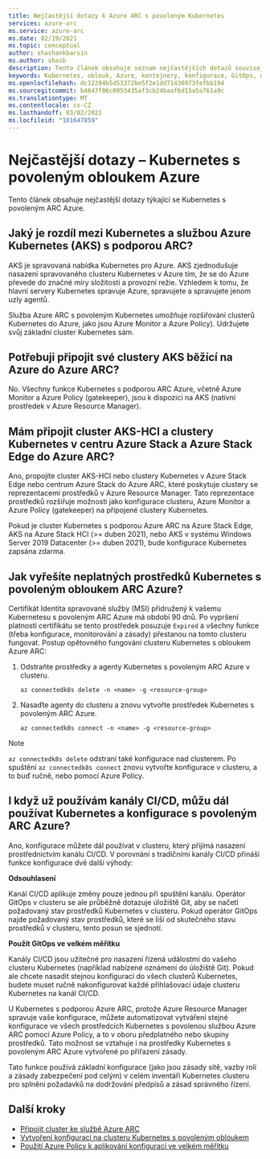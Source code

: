 ```yaml
---
title: Nejčastější dotazy k Azure ARC s povoleným Kubernetes
services: azure-arc
ms.service: azure-arc
ms.date: 02/19/2021
ms.topic: conceptual
author: shashankbarsin
ms.author: shasb
description: Tento článek obsahuje seznam nejčastějších dotazů souvisejících s povoleným Kubernetesem Azure ARC.
keywords: Kubernetes, oblouk, Azure, kontejnery, konfigurace, GitOps, nejčastější dotazy
ms.openlocfilehash: dc12294b5d53372be5f2e1dd71436973fefbb194
ms.sourcegitcommit: b4647f06c0953435af3cb24baaf6d15a5a761a9c
ms.translationtype: MT
ms.contentlocale: cs-CZ
ms.lasthandoff: 03/02/2021
ms.locfileid: "101647859"
---
```

# <a name="frequently-asked-questions---azure-arc-enabled-kubernetes"></a>Nejčastější dotazy – Kubernetes s povoleným obloukem Azure

Tento článek obsahuje nejčastější dotazy týkající se Kubernetes s povoleným ARC Azure.

## <a name="what-is-the-difference-between-azure-arc-enabled-kubernetes-and-azure-kubernetes-service-aks"></a>Jaký je rozdíl mezi Kubernetes a službou Azure Kubernetes (AKS) s podporou ARC?

AKS je spravovaná nabídka Kubernetes pro Azure. AKS zjednodušuje nasazení spravovaného clusteru Kubernetes v Azure tím, že se do Azure převede do značné míry složitosti a provozní režie. Vzhledem k tomu, že hlavní servery Kubernetes spravuje Azure, spravujete a spravujete jenom uzly agentů.

Služba Azure ARC s povoleným Kubernetes umožňuje rozšiřování clusterů Kubernetes do Azure, jako jsou Azure Monitor a Azure Policy). Udržujete svůj základní cluster Kubernetes sám.

## <a name="do-i-need-to-connect-my-aks-clusters-running-on-azure-to-azure-arc"></a>Potřebuji připojit své clustery AKS běžící na Azure do Azure ARC?

No. Všechny funkce Kubernetes s podporou ARC Azure, včetně Azure Monitor a Azure Policy (gatekeeper), jsou k dispozici na AKS (nativní prostředek v Azure Resource Manager).
    
## <a name="should-i-connect-my-aks-hci-cluster-and-kubernetes-clusters-on-azure-stack-hub-and-azure-stack-edge-to-azure-arc"></a>Mám připojit cluster AKS-HCI a clustery Kubernetes v centru Azure Stack a Azure Stack Edge do Azure ARC?

Ano, propojíte cluster AKS-HCI nebo clustery Kubernetes v Azure Stack Edge nebo centrum Azure Stack do Azure ARC, které poskytuje clustery se reprezentacemi prostředků v Azure Resource Manager. Tato reprezentace prostředků rozšiřuje možnosti jako konfigurace clusteru, Azure Monitor a Azure Policy (gatekeeper) na připojené clustery Kubernetes.

Pokud je cluster Kubernetes s podporou Azure ARC na Azure Stack Edge, AKS na Azure Stack HCl (>= duben 2021), nebo AKS v systému Windows Server 2019 Datacenter (>= duben 2021), bude konfigurace Kubernetes zapsána zdarma.

## <a name="how-to-address-expired-azure-arc-enabled-kubernetes-resources"></a>Jak vyřešíte neplatných prostředků Kubernetes s povoleným obloukem ARC Azure?

Certifikát Identita spravované služby (MSI) přidružený k vašemu Kubernetesu s povoleným ARC Azure má období 90 dnů. Po vypršení platnosti certifikátu se tento prostředek posuzuje `Expired` a všechny funkce (třeba konfigurace, monitorování a zásady) přestanou na tomto clusteru fungovat. Postup opětovného fungování clusteru Kubernetes s obloukem Azure ARC:

1. Odstraňte prostředky a agenty Kubernetes s povoleným ARC Azure v clusteru. 

    ```console
    az connectedk8s delete -n <name> -g <resource-group>
    ```

1. Nasaďte agenty do clusteru a znovu vytvořte prostředek Kubernetes s povoleným ARC Azure.
    
    ```console
    az connectedk8s connect -n <name> -g <resource-group>
    ```

> [!NOTE]
> `az connectedk8s delete` odstraní také konfigurace nad clusterem. Po spuštění `az connectedk8s connect` znovu vytvořte konfigurace v clusteru, a to buď ručně, nebo pomocí Azure Policy.

## <a name="if-i-am-already-using-cicd-pipelines-can-i-still-use-azure-arc-enabled-kubernetes-and-configurations"></a>I když už používám kanály CI/CD, můžu dál používat Kubernetes a konfigurace s povoleným ARC Azure?

Ano, konfigurace můžete dál používat v clusteru, který přijímá nasazení prostřednictvím kanálu CI/CD. V porovnání s tradičními kanály CI/CD přináší funkce konfigurace dvě další výhody:

**Odsouhlasení**

Kanál CI/CD aplikuje změny pouze jednou při spuštění kanálu. Operátor GitOps v clusteru se ale průběžně dotazuje úložiště Git, aby se načetl požadovaný stav prostředků Kubernetes v clusteru. Pokud operátor GitOps najde požadovaný stav prostředků, které se liší od skutečného stavu prostředků v clusteru, tento posun se sjednotí.

**Použít GitOps ve velkém měřítku**

Kanály CI/CD jsou užitečné pro nasazení řízená událostmi do vašeho clusteru Kubernetes (například nabízené oznámení do úložiště Git). Pokud ale chcete nasadit stejnou konfiguraci do všech clusterů Kubernetes, budete muset ručně nakonfigurovat každé přihlašovací údaje clusteru Kubernetes na kanál CI/CD. 

U Kubernetes s podporou Azure ARC, protože Azure Resource Manager spravuje vaše konfigurace, můžete automatizovat vytváření stejné konfigurace ve všech prostředcích Kubernetes s povolenou službou Azure ARC pomocí Azure Policy, a to v oboru předplatného nebo skupiny prostředků. Tato možnost se vztahuje i na prostředky Kubernetes s povoleným ARC Azure vytvořené po přiřazení zásady.

Tato funkce používá základní konfigurace (jako jsou zásady sítě, vazby rolí a zásady zabezpečení pod celým) v celém inventáři Kubernetes clusteru pro splnění požadavků na dodržování předpisů a zásad správného řízení.

## <a name="next-steps"></a>Další kroky

* [Připojit cluster ke službě Azure ARC](./quickstart-connect-cluster.md)
* [Vytvoření konfigurací na clusteru Kubernetes s povoleným obloukem](./use-gitops-connected-cluster.md)
* [Použití Azure Policy k aplikování konfigurací ve velkém měřítku](./use-azure-policy.md)
